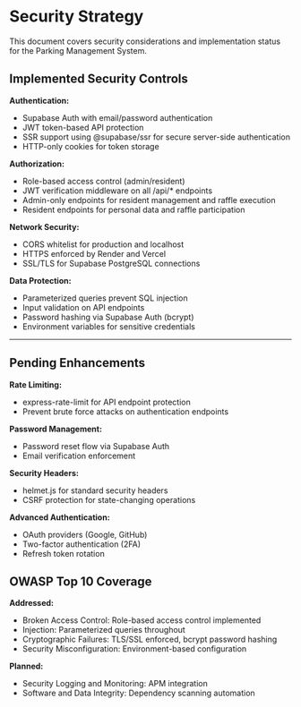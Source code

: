 # Security Strategy

This document covers security considerations and implementation status for the Parking Management System.

## Implemented Security Controls

**Authentication:**

- Supabase Auth with email/password authentication
- JWT token-based API protection
- SSR support using @supabase/ssr for secure server-side authentication
- HTTP-only cookies for token storage

**Authorization:**

- Role-based access control (admin/resident)
- JWT verification middleware on all /api/\* endpoints
- Admin-only endpoints for resident management and raffle execution
- Resident endpoints for personal data and raffle participation

**Network Security:**

- CORS whitelist for production and localhost
- HTTPS enforced by Render and Vercel
- SSL/TLS for Supabase PostgreSQL connections

**Data Protection:**

- Parameterized queries prevent SQL injection
- Input validation on API endpoints
- Password hashing via Supabase Auth (bcrypt)
- Environment variables for sensitive credentials

---

## Pending Enhancements

**Rate Limiting:**

- express-rate-limit for API endpoint protection
- Prevent brute force attacks on authentication endpoints

**Password Management:**

- Password reset flow via Supabase Auth
- Email verification enforcement

**Security Headers:**

- helmet.js for standard security headers
- CSRF protection for state-changing operations

**Advanced Authentication:**

- OAuth providers (Google, GitHub)
- Two-factor authentication (2FA)
- Refresh token rotation

## OWASP Top 10 Coverage

**Addressed:**

- Broken Access Control: Role-based access control implemented
- Injection: Parameterized queries throughout
- Cryptographic Failures: TLS/SSL enforced, bcrypt password hashing
- Security Misconfiguration: Environment-based configuration

**Planned:**

- Security Logging and Monitoring: APM integration
- Software and Data Integrity: Dependency scanning automation
